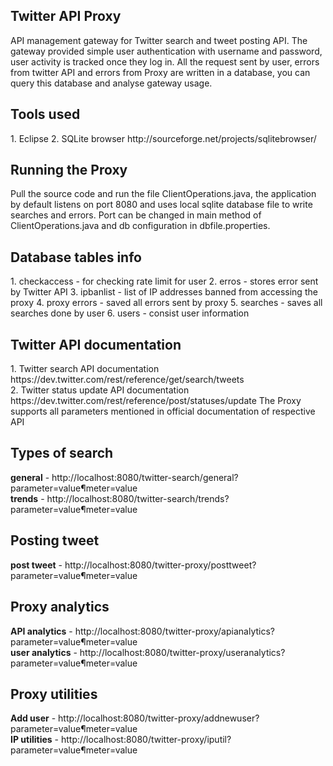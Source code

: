 <H2>Twitter API Proxy</H2>

API management gateway for Twitter search and tweet posting API. The gateway provided simple user authentication with username and password, user activity is tracked once they log in. All the request sent by user, errors from twitter API and errors from Proxy are written in a database, you can query this database and analyse gateway usage.

<h2>Tools used</h2>
1. Eclipse
2. SQLite browser http://sourceforge.net/projects/sqlitebrowser/

<H2>Running the Proxy</H2>
Pull the source code and run the file ClientOperations.java, the application by default listens on port 8080 and uses local sqlite database file to write searches and errors. Port can be changed in main method of ClientOperations.java and db configuration in dbfile.properties.

<H2>Database tables info</H2>
1. checkaccess - for checking rate limit for user
2. erros - stores error sent by Twitter API
3. ipbanlist - list of IP addresses banned from accessing the proxy
4. proxy errors - saved all errors sent by proxy
5. searches - saves all searches done by user
6. users - consist user information

<H2>Twitter API documentation</H2>
1. Twitter search API documentation https://dev.twitter.com/rest/reference/get/search/tweets</br>
2. Twitter status update API documentation https://dev.twitter.com/rest/reference/post/statuses/update        
The Proxy supports all parameters mentioned in official documentation of respective API

<H2>Types of search</H2>
<b>general</b> - http://localhost:8080/twitter-search/general?parameter=value&parameter=value
<br>
<b>trends</b> - http://localhost:8080/twitter-search/trends?parameter=value&parameter=value
<h2>Posting tweet</h2>
<b>post tweet</b> - http://localhost:8080/twitter-proxy/posttweet?parameter=value&parameter=value
<h2>Proxy analytics</h2>
<b>API analytics</b> - http://localhost:8080/twitter-proxy/apianalytics?parameter=value&parameter=value
<br>
<b>user analytics</b> - http://localhost:8080/twitter-proxy/useranalytics?parameter=value&parameter=value
<h2>Proxy utilities</h2>
<b>Add user</b> - http://localhost:8080/twitter-proxy/addnewuser?parameter=value&parameter=value
<br>
<b>IP utilities</b> - http://localhost:8080/twitter-proxy/iputil?parameter=value&parameter=value
